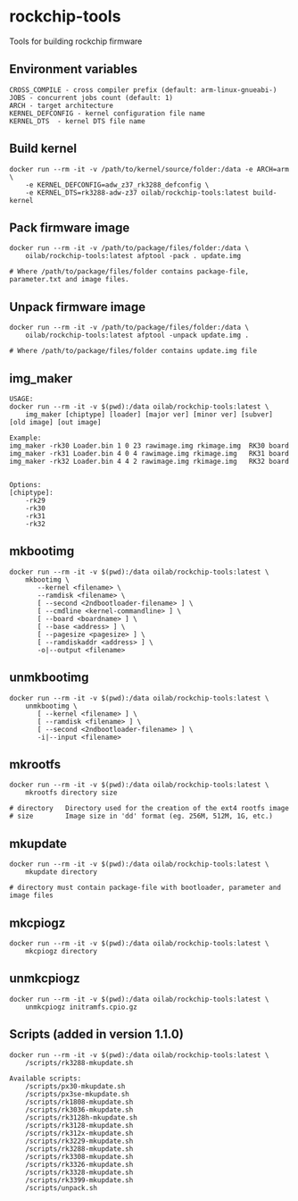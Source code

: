 # rockchip-tools
Tools for building rockchip firmware
## Environment variables

    CROSS_COMPILE - cross compiler prefix (default: arm-linux-gnueabi-)
	JOBS - concurrent jobs count (default: 1)
	ARCH - target architecture
	KERNEL_DEFCONFIG - kernel configuration file name
	KERNEL_DTS	- kernel DTS file name

## Build kernel
    
    docker run --rm -it -v /path/to/kernel/source/folder:/data -e ARCH=arm \
		-e KERNEL_DEFCONFIG=adw_z37_rk3288_defconfig \
		-e KERNEL_DTS=rk3288-adw-z37 oilab/rockchip-tools:latest build-kernel

## Pack firmware image

	docker run --rm -it -v /path/to/package/files/folder:/data \
		oilab/rockchip-tools:latest afptool -pack . update.img
	
	# Where /path/to/package/files/folder contains package-file, parameter.txt and image files.

## Unpack firmware image

	docker run --rm -it -v /path/to/package/files/folder:/data \
		oilab/rockchip-tools:latest afptool -unpack update.img .

	# Where /path/to/package/files/folder contains update.img file

## img_maker
```
USAGE:
docker run --rm -it -v $(pwd):/data oilab/rockchip-tools:latest \
	img_maker [chiptype] [loader] [major ver] [minor ver] [subver] [old image] [out image]

Example:
img_maker -rk30 Loader.bin 1 0 23 rawimage.img rkimage.img 	RK30 board
img_maker -rk31 Loader.bin 4 0 4 rawimage.img rkimage.img 	RK31 board
img_maker -rk32 Loader.bin 4 4 2 rawimage.img rkimage.img 	RK32 board


Options:
[chiptype]:
	-rk29
	-rk30
	-rk31
	-rk32
```

## mkbootimg
```
docker run --rm -it -v $(pwd):/data oilab/rockchip-tools:latest \
	mkbootimg \
       --kernel <filename> \
       --ramdisk <filename> \
       [ --second <2ndbootloader-filename> ] \
       [ --cmdline <kernel-commandline> ] \
       [ --board <boardname> ] \
       [ --base <address> ] \
       [ --pagesize <pagesize> ] \
       [ --ramdiskaddr <address> ] \
       -o|--output <filename>
```

## unmkbootimg
```
docker run --rm -it -v $(pwd):/data oilab/rockchip-tools:latest \
	unmkbootimg \
       [ --kernel <filename> ] \
       [ --ramdisk <filename> ] \
       [ --second <2ndbootloader-filename> ] \
       -i|--input <filename>
```

## mkrootfs
```
docker run --rm -it -v $(pwd):/data oilab/rockchip-tools:latest \
	mkrootfs directory size

# directory   Directory used for the creation of the ext4 rootfs image
# size        Image size in 'dd' format (eg. 256M, 512M, 1G, etc.)
```

## mkupdate
```
docker run --rm -it -v $(pwd):/data oilab/rockchip-tools:latest \
	mkupdate directory

# directory must contain package-file with bootloader, parameter and image files
```

## mkcpiogz
```
docker run --rm -it -v $(pwd):/data oilab/rockchip-tools:latest \
	mkcpiogz directory
```

## unmkcpiogz
```
docker run --rm -it -v $(pwd):/data oilab/rockchip-tools:latest \
	unmkcpiogz initramfs.cpio.gz
```

## Scripts (added in version 1.1.0)
```
docker run --rm -it -v $(pwd):/data oilab/rockchip-tools:latest \
	/scripts/rk3288-mkupdate.sh

Available scripts:
	/scripts/px30-mkupdate.sh
	/scripts/px3se-mkupdate.sh
	/scripts/rk1808-mkupdate.sh
	/scripts/rk3036-mkupdate.sh
	/scripts/rk3128h-mkupdate.sh
	/scripts/rk3128-mkupdate.sh
	/scripts/rk312x-mkupdate.sh
	/scripts/rk3229-mkupdate.sh
	/scripts/rk3288-mkupdate.sh
	/scripts/rk3308-mkupdate.sh
	/scripts/rk3326-mkupdate.sh
	/scripts/rk3328-mkupdate.sh
	/scripts/rk3399-mkupdate.sh
	/scripts/unpack.sh

